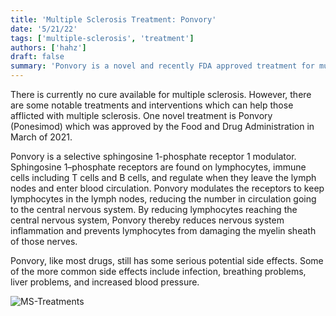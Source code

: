```yaml
---
title: 'Multiple Sclerosis Treatment: Ponvory'
date: '5/21/22'
tags: ['multiple-sclerosis', 'treatment']
authors: ['hahz']
draft: false
summary: 'Ponvory is a novel and recently FDA approved treatment for multiple sclerosis. To learn about how it works and what it does, read this blog post.'
---
```

There is currently no cure available for multiple sclerosis. However, there are some notable treatments and interventions which can help those afflicted with multiple sclerosis. One novel treatment is Ponvory (Ponesimod) which was approved by the Food and Drug Administration in March of 2021.

Ponvory is a selective sphingosine 1-phosphate receptor 1 modulator. Sphingosine 1–phosphate receptors are found on lymphocytes, immune cells including T cells and B cells, and regulate when they leave the lymph nodes and enter blood circulation. Ponvory modulates the receptors to keep lymphocytes in the lymph nodes, reducing the number in circulation going to the central nervous system. By reducing lymphocytes reaching the central nervous system, Ponvory thereby reduces nervous system inflammation and prevents lymphocytes from damaging the myelin sheath of those nerves.

Ponvory, like most drugs, still has some serious potential side effects. Some of the more common side effects include infection, breathing problems, liver problems, and increased blood pressure.


![MS-Treatments](http://images.medicinenet.com/images/SlideShow/multiple-sclerosis-s17-ms-treatment-chart-1.jpg)

